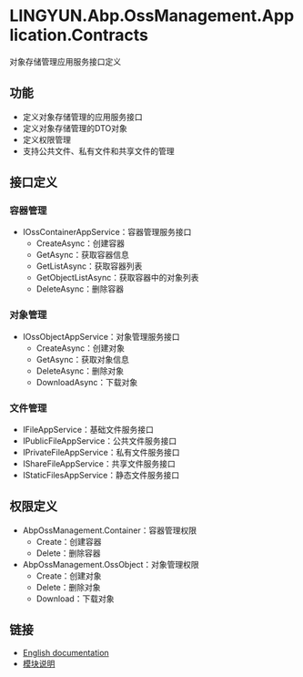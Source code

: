 # LINGYUN.Abp.OssManagement.Application.Contracts

对象存储管理应用服务接口定义

## 功能

* 定义对象存储管理的应用服务接口
* 定义对象存储管理的DTO对象
* 定义权限管理
* 支持公共文件、私有文件和共享文件的管理

## 接口定义

### 容器管理
* IOssContainerAppService：容器管理服务接口
  * CreateAsync：创建容器
  * GetAsync：获取容器信息
  * GetListAsync：获取容器列表
  * GetObjectListAsync：获取容器中的对象列表
  * DeleteAsync：删除容器

### 对象管理
* IOssObjectAppService：对象管理服务接口
  * CreateAsync：创建对象
  * GetAsync：获取对象信息
  * DeleteAsync：删除对象
  * DownloadAsync：下载对象

### 文件管理
* IFileAppService：基础文件服务接口
* IPublicFileAppService：公共文件服务接口
* IPrivateFileAppService：私有文件服务接口
* IShareFileAppService：共享文件服务接口
* IStaticFilesAppService：静态文件服务接口

## 权限定义

* AbpOssManagement.Container：容器管理权限
  * Create：创建容器
  * Delete：删除容器
* AbpOssManagement.OssObject：对象管理权限
  * Create：创建对象
  * Delete：删除对象
  * Download：下载对象

## 链接

* [English documentation](./README.EN.md)
* [模块说明](../README.md)
